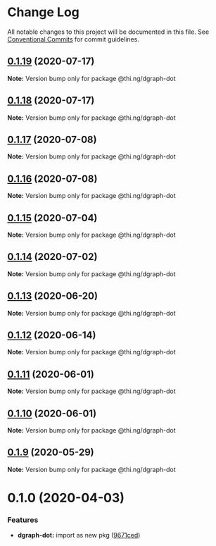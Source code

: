 # Change Log

All notable changes to this project will be documented in this file.
See [Conventional Commits](https://conventionalcommits.org) for commit guidelines.

## [0.1.19](https://github.com/thi-ng/umbrella/compare/@thi.ng/dgraph-dot@0.1.18...@thi.ng/dgraph-dot@0.1.19) (2020-07-17)

**Note:** Version bump only for package @thi.ng/dgraph-dot





## [0.1.18](https://github.com/thi-ng/umbrella/compare/@thi.ng/dgraph-dot@0.1.17...@thi.ng/dgraph-dot@0.1.18) (2020-07-17)

**Note:** Version bump only for package @thi.ng/dgraph-dot





## [0.1.17](https://github.com/thi-ng/umbrella/compare/@thi.ng/dgraph-dot@0.1.16...@thi.ng/dgraph-dot@0.1.17) (2020-07-08)

**Note:** Version bump only for package @thi.ng/dgraph-dot





## [0.1.16](https://github.com/thi-ng/umbrella/compare/@thi.ng/dgraph-dot@0.1.15...@thi.ng/dgraph-dot@0.1.16) (2020-07-08)

**Note:** Version bump only for package @thi.ng/dgraph-dot





## [0.1.15](https://github.com/thi-ng/umbrella/compare/@thi.ng/dgraph-dot@0.1.14...@thi.ng/dgraph-dot@0.1.15) (2020-07-04)

**Note:** Version bump only for package @thi.ng/dgraph-dot





## [0.1.14](https://github.com/thi-ng/umbrella/compare/@thi.ng/dgraph-dot@0.1.13...@thi.ng/dgraph-dot@0.1.14) (2020-07-02)

**Note:** Version bump only for package @thi.ng/dgraph-dot





## [0.1.13](https://github.com/thi-ng/umbrella/compare/@thi.ng/dgraph-dot@0.1.12...@thi.ng/dgraph-dot@0.1.13) (2020-06-20)

**Note:** Version bump only for package @thi.ng/dgraph-dot





## [0.1.12](https://github.com/thi-ng/umbrella/compare/@thi.ng/dgraph-dot@0.1.11...@thi.ng/dgraph-dot@0.1.12) (2020-06-14)

**Note:** Version bump only for package @thi.ng/dgraph-dot





## [0.1.11](https://github.com/thi-ng/umbrella/compare/@thi.ng/dgraph-dot@0.1.10...@thi.ng/dgraph-dot@0.1.11) (2020-06-01)

**Note:** Version bump only for package @thi.ng/dgraph-dot





## [0.1.10](https://github.com/thi-ng/umbrella/compare/@thi.ng/dgraph-dot@0.1.9...@thi.ng/dgraph-dot@0.1.10) (2020-06-01)

**Note:** Version bump only for package @thi.ng/dgraph-dot





## [0.1.9](https://github.com/thi-ng/umbrella/compare/@thi.ng/dgraph-dot@0.1.8...@thi.ng/dgraph-dot@0.1.9) (2020-05-29)

**Note:** Version bump only for package @thi.ng/dgraph-dot





# 0.1.0 (2020-04-03)


### Features

* **dgraph-dot:** import as new pkg ([9671ced](https://github.com/thi-ng/umbrella/commit/9671ceda29b0cd0ebbedce449943eec5abeff882))
